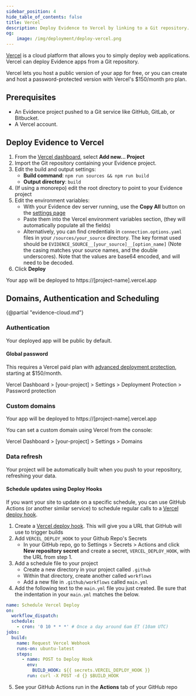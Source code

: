 ```yaml
---
sidebar_position: 4
hide_table_of_contents: false
title: Vercel
description: Deploy Evidence to Vercel by linking to a Git repository. Vercel supports custom domains, global passwords, and GitHub Actions for data refresh.
og:
    image: /img/deployment/deploy-vercel.png
---
```


[Vercel](https://vercel.com) is a cloud platform that allows you to simply deploy web applications. Vercel can deploy Evidence apps from a Git repository.

Vercel lets you host a public version of your app for free, or you can create and host a password-protected version with Vercel's $150/month pro plan.

## Prerequisites

- An Evidence project pushed to a Git service like GitHub, GitLab, or Bitbucket.
- A Vercel account.

## Deploy Evidence to Vercel

1. From the <a href="https://vercel.com/dashboard" target="_blank" class="markdown">Vercel dashboard</a>, select **Add new... Project**
1. Import the Git repository containing your Evidence project.
1. Edit the build and output settings:
   - **Build command**: `npm run sources && npm run build`
   - **Output directory**: `build`
1. (If using a monorepo) edit the root directory to point to your Evidence project
1. Edit the environment variables:
   - With your Evidence dev server running, use the **Copy All** button on the <a href=http://localhost:3000/settings#deploy target="_blank" class="markdown">settings page</a>
   - Paste them into the Vercel environment variables section, (they will automatically populate all the fields)
   - Alternatively, you can find credentials in `connection.options.yaml` files in your `/sources/your_source` directory. The key format used should be `EVIDENCE_SOURCE__[your_source]__[option_name]` (Note the casing matches your source names, and the double underscores). Note that the values are base64 encoded, and will need to be decoded.
1. Click **Deploy**

Your app will be deployed to https://[project-name].vercel.app

## Domains, Authentication and Scheduling

{@partial "evidence-cloud.md"}

### Authentication

Your deployed app will be public by default. 

#### Global password

This requires a Vercel paid plan with [advanced deployment protection](https://vercel.com/docs/security/deployment-protection#advanced-deployment-protection), starting at $150/month.

Vercel Dashboard > [your-project] > Settings > Deployment Protection > Password protection

### Custom domains

Your app will be deployed to https://[project-name].vercel.app

You can set a custom domain using Vercel from the console:

Vercel Dashboard > [your-project] > Settings > Domains

### Data refresh

Your project will be automatically built when you push to your repository, refreshing your data.

#### Schedule updates using Deploy Hooks

If you want your site to update on a specific schedule, you can use GitHub Actions (or another similar service) to schedule regular calls to a [Vercel deploy hook](https://vercel.com/docs/concepts/git/deploy-hooks).

1. Create a [Vercel deploy hook](https://vercel.com/docs/concepts/git/deploy-hooks).
   This will give you a URL that GitHub will use to trigger builds
2. Add `VERCEL_DEPLOY_HOOK` to your Github Repo's Secrets
   - In your GitHub repo, go to Settings > Secrets > Actions and click **New repository secret** and create a secret, `VERCEL_DEPLOY_HOOK`, with the URL from step 1.
3. Add a schedule file to your project
   - Create a new directory in your project called `.github`
   - Within that directory, create another called `workflows`
   - Add a new file in `.github/workflows` called `main.yml`
4. Add the following text to the `main.yml` file you just created. Be sure that the indentation in your `main.yml` matches the below.
```yaml
name: Schedule Vercel Deploy
on:
  workflow_dispatch:
  schedule:
    - cron: '0 10 * * *' # Once a day around 6am ET (10am UTC)
jobs:
  build:
    name: Request Vercel Webhook
    runs-on: ubuntu-latest
    steps:
      - name: POST to Deploy Hook
        env:
          BUILD_HOOK: ${{ secrets.VERCEL_DEPLOY_HOOK }}
        run: curl -X POST -d {} $BUILD_HOOK
```
5. See your GitHub Actions run in the **Actions** tab of your GitHub repo
